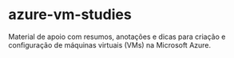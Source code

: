 # azure-vm-studies
Material de apoio com resumos, anotações e dicas para criação e configuração de máquinas virtuais (VMs) na Microsoft Azure.
